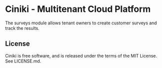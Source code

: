 Ciniki - Multitenant Cloud Platform
===========================================

The surveys module allows tenant owners to create customer surveys and track the results.

License
-------
Ciniki is free software, and is released under the terms of the MIT License. See LICENSE.md.


